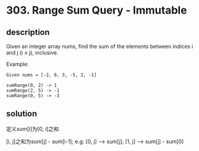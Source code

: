 # 303. Range Sum Query - Immutable

## description

Given an integer array nums, find the sum of the elements between indices i and j (i ≤ j), inclusive.

Example:
```
Given nums = [-2, 0, 3, -5, 2, -1]

sumRange(0, 2) -> 1
sumRange(2, 5) -> -1
sumRange(0, 5) -> -3
```

## solution

定义sum[i]为[0, i]之和

[i, j]之和为sum[j] - sum[i-1]; e.g: [0, j] --> sum[j]; [1, j] --> sum[j] - sum[0]